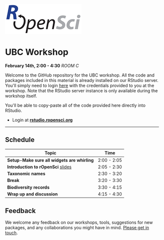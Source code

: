 
[![](ropensci_logo.png)](http://ropensci.org/)
# UBC Workshop
**February 14th, 2:00 - 4:30**
*ROOM C*

Welcome to the GitHub repository for the UBC workshop. All the code and packages included in this material is already installed on our RStudio server. You'll simply need to login [here](http://rstudio.ropensci.org/) with the credentials provided to you at the workshop. Note that the RStudio server instance is only available during the workshop itself.

You'll be able to copy-paste all of the code provided here directly into RStudio.

* Login at [**rstudio.ropensci.org**](http://rstudio.ropensci.org/)

--- 

## Schedule 

|Topic|Time|
|---------------|-------|
|**Setup-Make sure all widgets are whirling**| 2:00 - 2:05 |
|**Introduction to rOpenSci** [slides](http://bit.ly/ubcropensci) | 2:05 - 2:30 |
|**Taxonomic names**  | 2:30 - 3:20 |
|**Break**| 3:20 - 3:30 |
|**Biodiversity records** | 3:30 - 4:15 |
|**Wrap up and discussion**  | 4:15 - 4:30 |

## Feedback

We welcome any feedback on our workshops, tools, suggestions for new packages, and any collaborations you might have in mind. [Please get in touch](http://ropensci.org/contact.html).